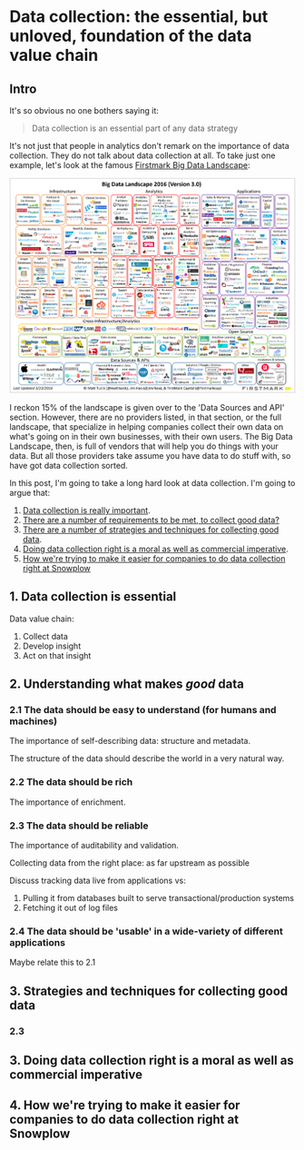 # Data collection: the essential, but unloved, foundation of the data value chain

## Intro

It's so obvious no one bothers saying it:

> Data collection is an essential part of any data strategy

It's not just that people in analytics don't remark on the importance of data collection. They do not talk about data collection at all. To take just one example, let's look at the famous [Firstmark Big Data Landscape][big-data-landscape]:

![Firstmark-big-data-landscape-2016][big-data-landscape-image]

I reckon 15% of the landscape is given over to the 'Data Sources and API' section. However, there are no providers listed, in that section, or the full landscape, that specialize in helping companies collect their own data on what's going on in their own businesses, with their own users. The Big Data Landscape, then, is full of vendors that will help you do things with your data. But all those providers take assume you have data to do stuff with, so have got data collection sorted.

In this post, I'm going to take a long hard look at data collection. I'm going to argue that:

1. [Data collection is really important](#data-collection-is-really-important).
2. [There are a number of requirements to be met, to collect good data?](#what-does-good-data-collection)
3. [There are a number of strategies and techniques for collecting good data](#data-collection-is-hard). 
4. [Doing data collection right is a moral as well as commercial imperative](#doing-data-collection-right-is-a-moral-and-commercial-imperative).
5. [How we're trying to make it easier for companies to do data collection right at Snowplow](#making-it-easier)



<h2 id="data-collection-is-really-important">1. Data collection is essential</h2>

Data value chain:

1. Collect data
2. Develop insight
3. Act on that insight

<h2 id="data-collection-is-hard">2. Understanding what makes <em>good</em> data</h2>

### 2.1 The data should be easy to understand (for humans and machines)

The importance of self-describing data: structure and metadata.

The structure of the data should describe the world in a very natural way.

### 2.2 The data should be rich

The importance of enrichment.

### 2.3 The data should be reliable 

The importance of auditability and validation.

Collecting data from the right place: as far upstream as possible

Discuss tracking data live from applications vs:

1. Pulling it from databases built to serve transactional/production systems
2. Fetching it out of log files

### 2.4 The data should be 'usable' in a wide-variety of different applications

Maybe relate this to 2.1

<h2 id="strategies-for-collecting-good-data">3. Strategies and techniques for collecting good data</h2>


### 2.3 

<h2 id="doing-data-collection-right-is-a-moral-and-commercial-imperative">3. Doing data collection right is a moral as well as commercial imperative </h2>


<h2 id="making-it-easier">4. How we're trying to make it easier for companies to do data collection right at Snowplow </h2>

[big-data-landscape]: http://mattturck.com/2016/02/01/big-data-landscape/ 
[big-data-landscape-image]: assets/img/blog/2017/01/Big-Data-Landscape-2016-v18-FINAL.png